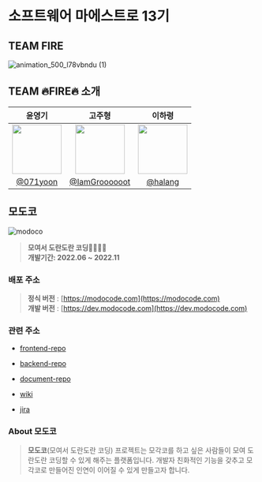 # 소프트웨어 마에스트로 13기

## TEAM FIRE


![animation_500_l78vbndu (1)](https://user-images.githubusercontent.com/66371206/186636109-b35931c8-8050-4242-868f-ef4c656d2c3d.gif)


## TEAM 🔥FIRE🔥 소개

|                                     윤영기                                     |                                      고주형                                      |                                     이하령                                     |
| :----------------------------------------------------------------------------: | :------------------------------------------------------------------------------: | :----------------------------------------------------------------------------: |
| <img width="100px" src="https://avatars.githubusercontent.com/u/66371206?v=4"> | <img width="100px" src="https://avatars.githubusercontent.com/u/38830620?v=4" /> | <img width="100px" src="https://avatars.githubusercontent.com/u/64428916?v=4"> |
|                     [@071yoon](https://github.com/071yoon)                     |                 [@IamGroooooot](https://github.com/IamGroooooot)                 |                   [@halang](https://github.com/haryung-lee)                    |

## 모도코

<img src="https://user-images.githubusercontent.com/66371206/184502359-9e21d760-282d-4d0e-a19b-d3814cbb9aa8.png" title="modoco"/>

> **모여서 도란도란 코딩👨‍💻👩‍💻** <br/> **개발기간: 2022.06 ~ 2022.11**

### 배포 주소

> **정식 버전** : [https://modocode.com](https://modocode.com) <br /> **개발 버전** : [https://dev.modocode.com](https://dev.modocode.com)

### 관련 주소

- [frontend-repo](https://github.com/SWM-FIRE/modoco-frontend)

- [backend-repo](https://github.com/SWM-FIRE/modoco-backend)

- [document-repo](https://github.com/SWM-FIRE/modoco-document)

- [wiki](https://swm-fire.atlassian.net/wiki/spaces/FI/overview)

- [jira](https://swm-fire.atlassian.net/jira/software/projects/FIRE/boards/1/roadmap)


### About 모도코


> **모도코**(모여서 도란도란 코딩) 프로젝트는 모각코를 하고 싶은 사람들이 모여 도란도란 코딩할 수 있게 해주는 플랫폼입니다. 개발자 친화적인 기능을 갖추고 모각코로 만들어진 인연이 이어질 수 있게 만들고자 합니다.

